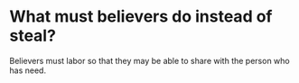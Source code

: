 # What must believers do instead of steal?

Believers must labor so that they may be able to share with the person who has need.
